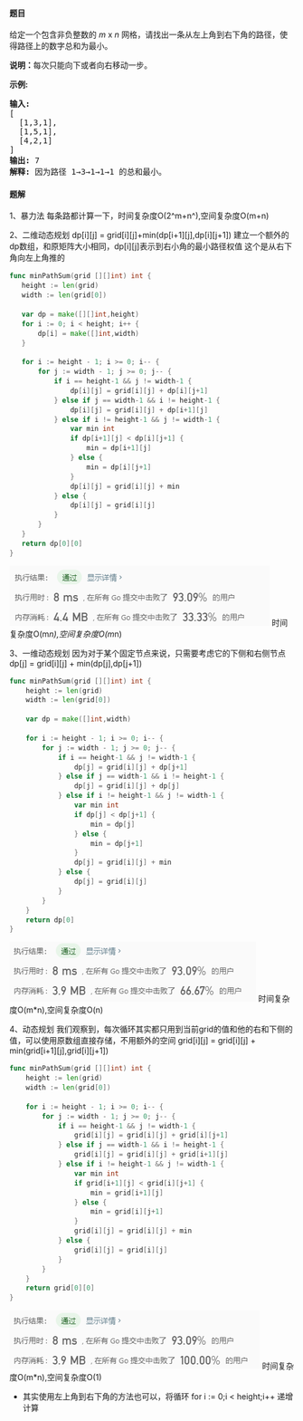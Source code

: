 #### 题目
<p>给定一个包含非负整数的 <em>m</em>&nbsp;x&nbsp;<em>n</em>&nbsp;网格，请找出一条从左上角到右下角的路径，使得路径上的数字总和为最小。</p>

<p><strong>说明：</strong>每次只能向下或者向右移动一步。</p>

<p><strong>示例:</strong></p>

<pre><strong>输入:</strong>
[
&nbsp; [1,3,1],
  [1,5,1],
  [4,2,1]
]
<strong>输出:</strong> 7
<strong>解释:</strong> 因为路径 1&rarr;3&rarr;1&rarr;1&rarr;1 的总和最小。
</pre>


 #### 题解
 1、暴力法
 每条路都计算一下，时间复杂度O(2^m+n^),空间复杂度O(m+n)
 
 2、二维动态规划
 dp[i][j] = grid[i][j]+min(dp[i+1][j],dp[i][j+1])
 建立一个额外的dp数组，和原矩阵大小相同，dp[i][j]表示到右小角的最小路径权值
 这个是从右下角向左上角推的
 ```go
func minPathSum(grid [][]int) int {
	height := len(grid)
	width := len(grid[0])

	var dp = make([][]int,height)
	for i := 0; i < height; i++ {
		dp[i] = make([]int,width)
	}

	for i := height - 1; i >= 0; i-- {
		for j := width - 1; j >= 0; j-- {
			if i == height-1 && j != width-1 {
				dp[i][j] = grid[i][j] + dp[i][j+1]
			} else if j == width-1 && i != height-1 {
				dp[i][j] = grid[i][j] + dp[i+1][j]
			} else if i != height-1 && j != width-1 {
				var min int
				if dp[i+1][j] < dp[i][j+1] {
					min = dp[i+1][j]
				} else {
					min = dp[i][j+1]
				}
				dp[i][j] = grid[i][j] + min
			} else {
				dp[i][j] = grid[i][j]
			}
		}
	}
	return dp[0][0]
}
```
![](https://raw.githubusercontent.com/betterfor/cloudImage/master/images/2020-04-20/006401.png)
时间复杂度O(m*n),空间复杂度O(m*n)

3、一维动态规划
因为对于某个固定节点来说，只需要考虑它的下侧和右侧节点
dp[j] = grid[i][j] + min(dp[j],dp[j+1])
```go
func minPathSum(grid [][]int) int {
	height := len(grid)
	width := len(grid[0])

	var dp = make([]int,width)

	for i := height - 1; i >= 0; i-- {
		for j := width - 1; j >= 0; j-- {
			if i == height-1 && j != width-1 {
				dp[j] = grid[i][j] + dp[j+1]
			} else if j == width-1 && i != height-1 {
				dp[j] = grid[i][j] + dp[j]
			} else if i != height-1 && j != width-1 {
				var min int
				if dp[j] < dp[j+1] {
					min = dp[j]
				} else {
					min = dp[j+1]
				}
				dp[j] = grid[i][j] + min
			} else {
				dp[j] = grid[i][j]
			}
		}
	}
	return dp[0]
}
```
![](https://raw.githubusercontent.com/betterfor/cloudImage/master/images/2020-04-20/006402.png)
时间复杂度O(m*n),空间复杂度O(n)

4、动态规划
我们观察到，每次循环其实都只用到当前grid的值和他的右和下侧的值，可以使用原数组直接存储，不用额外的空间
grid[i][j] = grid[i][j] + min(grid[i+1][j],grid[i][j+1])
```go
func minPathSum(grid [][]int) int {
	height := len(grid)
	width := len(grid[0])
	
	for i := height - 1; i >= 0; i-- {
		for j := width - 1; j >= 0; j-- {
			if i == height-1 && j != width-1 {
				grid[i][j] = grid[i][j] + grid[i][j+1]
			} else if j == width-1 && i != height-1 {
				grid[i][j] = grid[i][j] + grid[i+1][j]
			} else if i != height-1 && j != width-1 {
				var min int
				if grid[i+1][j] < grid[i][j+1] {
					min = grid[i+1][j]
				} else {
					min = grid[i][j+1]
				}
				grid[i][j] = grid[i][j] + min
			} else {
				grid[i][j] = grid[i][j]
			}
		}
	}
	return grid[0][0]
}
```
![](https://raw.githubusercontent.com/betterfor/cloudImage/master/images/2020-04-20/006403.png)
时间复杂度O(m*n),空间复杂度O(1)

- 其实使用左上角到右下角的方法也可以，将循环 for i := 0;i < height;i++ 递增计算